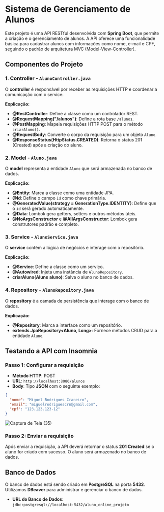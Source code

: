 
# Sistema de Gerenciamento de Alunos

Este projeto é uma API RESTful desenvolvida com **Spring Boot**, que permite a criação e o gerenciamento de alunos. A API oferece uma funcionalidade básica para cadastrar alunos com informações como nome, e-mail e CPF, seguindo o padrão de arquitetura MVC (Model-View-Controller).

## Componentes do Projeto

### 1. Controller - `AlunoController.java`

O **controller** é responsável por receber as requisições HTTP e coordenar a comunicação com o service.

**Explicação:**

- **@RestController**: Define a classe como um controlador REST.
- **@RequestMapping("/alunos")**: Define a rota base `/alunos`.
- **@PostMapping**: Mapeia requisições HTTP POST para o método `criarAluno()`.
- **@RequestBody**: Converte o corpo da requisição para um objeto `Aluno`.
- **@ResponseStatus(HttpStatus.CREATED)**: Retorna o status 201 (Created) após a criação do aluno.

### 2. Model - `Aluno.java`

O **model** representa a entidade `Aluno` que será armazenada no banco de dados.

**Explicação:**

- **@Entity**: Marca a classe como uma entidade JPA.
- **@Id**: Define o campo `id` como chave primária.
- **@GeneratedValue(strategy = GenerationType.IDENTITY)**: Define que o `id` será gerado automaticamente.
- **@Data**: Lombok gera getters, setters e outros métodos úteis.
- **@NoArgsConstructor** e **@AllArgsConstructor**: Lombok gera construtores padrão e completo.

### 3. Service - `AlunoService.java`

O **service** contém a lógica de negócios e interage com o repositório.


**Explicação:**

- **@Service**: Define a classe como um serviço.
- **@Autowired**: Injeta uma instância de `AlunoRepository`.
- **criarAluno(Aluno aluno)**: Salva o aluno no banco de dados.

### 4. Repository - `AlunoRepository.java`

O **repository** é a camada de persistência que interage com o banco de dados.

**Explicação:**

- **@Repository**: Marca a interface como um repositório.
- **extends JpaRepository<Aluno, Long>**: Fornece métodos CRUD para a entidade `Aluno`.

## Testando a API com Insomnia

### Passo 1: Configurar a requisição

- **Método HTTP**: POST
- **URL**: `http://localhost:8080/alunos`
- **Body**: Tipo **JSON** com o seguinte exemplo:

```json
{
  "nome": "Miguel Rodrigues Craneiro",
  "email": "miguelrodriguescrn@gmail.com",
  "cpf": "123.123.123-12"
}
```

![Captura de Tela (35)](https://github.com/user-attachments/assets/a2f459a1-6274-4455-ab0c-a75717ce57c1)

### Passo 2: Enviar a requisição

Após enviar a requisição, a API deverá retornar o status **201 Created** se o aluno for criado com sucesso. O aluno será armazenado no banco de dados.

## Banco de Dados

O banco de dados está sendo criado em **PostgreSQL** na porta **5432**. Utilizamos **DBeaver** para administrar e gerenciar o banco de dados.

- **URL do Banco de Dados**: `jdbc:postgresql://localhost:5432/aluno_online_projeto`

